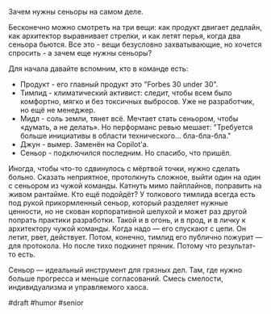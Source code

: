 Зачем нужны сеньоры на самом деле.

Бесконечно можно смотреть на три вещи: как продукт двигает дедлайн, как архитектор выравнивает стрелки, и как летят перья, когда два сеньора бьются. Все это - вещи безусловно захватывающие, но хочется спросить - а зачем еще нужны сеньоры?

Для начала давайте вспомним, кто в команде есть:
- Продукт - его главный продукт это "Forbes 30 under 30".
- Тимлид - климатический активист: следит, чтобы всем было комфортно, мягко и без токсичных выбросов. Уже не разработчик, но ещё не менеджер.
- Мидл - соль земли, тянет всё. Мечтает стать сеньором, чтобы «думать, а не делать». Но перформанс ревью мешает: "Требуется больше инициативы в области технического... бла-бла-бла."
- Джун - вымер. Заменён на Copilot'а.
- Сеньор - подключился последним. Но спасибо, что пришёл.

Иногда, чтобы что-то сдвинулось с мёртвой точки, нужно сделать больно. Сказать неприятное, протолкнуть сложное, выйти один на один с сеньором из чужой команды. Катнуть мимо пайплайнов, поправить на живом рантайме. Кто ещё подойдёт?
У толкового тимлида всегда есть под рукой прикормленный сеньор, который разделяет нужные ценности, но не скован корпоративной шелухой и может раз другой попрать практики разработки. Такой и в огонь, и в прод, и в личку к архитектору чужой команды. Когда надо — его спускают с цепи. Он летит, рвет, действует. 
Потом, конечно, тимлид его публично пожурит — для протокола. Но после тихо подкинет пряник. Потому что результат-то есть.

Сеньор — идеальный инструмент для грязных дел. Там, где нужно больше прогресса и меньше согласований. Смесь смелости, индивидуализма и управляемого хаоса.

#draft #humor #senior
